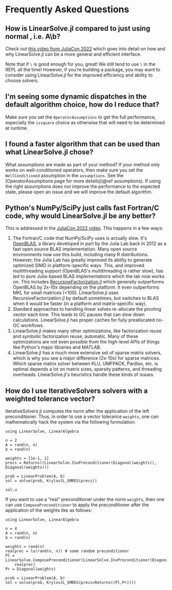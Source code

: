 # Frequently Asked Questions

## How is LinearSolve.jl compared to just using normal \, i.e. A\b?

Check out [this video from JuliaCon 2022](https://www.youtube.com/watch?v=JWI34_w-yYw) which goes
into detail on how and why LinearSolve.jl can be a more general and efficient interface.

Note that if `\` is good enough for you, great! We still tend to use `\` in the REPL all the time!
However, if you're building a package, you may want to consider using LinearSolve.jl for the improved
efficiency and ability to choose solvers.

## I'm seeing some dynamic dispatches in the default algorithm choice, how do I reduce that?

Make sure you set the `OperatorAssumptions` to get the full performance, especially the `issquare` choice
as otherwise that will need to be determined at runtime.

## I found a faster algorithm that can be used than what LinearSolve.jl chose?

What assumptions are made as part of your method? If your method only works on well-conditioned operators, then
make sure you set the `WellConditioned` assumption in the `assumptions`. See the
[OperatorAssumptions page for more details](@ref assumptions). If using the right assumptions does not improve
the performance to the expected state, please open an issue and we will improve the default algorithm.

## Python's NumPy/SciPy just calls fast Fortran/C code, why would LinearSolve.jl be any better?

This is addressed in the [JuliaCon 2022 video](https://www.youtube.com/watch?v=JWI34_w-yYw&t=182s). This happens in
a few ways:

 1. The Fortran/C code that NumPy/SciPy uses is actually slow. It's [OpenBLAS](https://github.com/xianyi/OpenBLAS),
    a library developed in part by the Julia Lab back in 2012 as a fast open source BLAS implementation. Many
    open source environments now use this build, including many R distributions. However, the Julia Lab has greatly
    improved its ability to generate optimized SIMD in platform-specific ways. This, and improved multithreading support
    (OpenBLAS's multithreading is rather slow), has led to pure Julia-based BLAS implementations which the lab now
    works on. This includes [RecursiveFactorization.jl](https://github.com/JuliaLinearAlgebra/RecursiveFactorization.jl)
    which generally outperforms OpenBLAS by 2x-10x depending on the platform. It even outperforms MKL for small matrices
    (<100). LinearSolve.jl uses RecursiveFactorization.jl by default sometimes, but switches to BLAS when it would be
    faster (in a platform and matrix-specific way).
 2. Standard approaches to handling linear solves re-allocate the pivoting vector each time. This leads to GC pauses that
    can slow down calculations. LinearSolve.jl has proper caches for fully preallocated no-GC workflows.
 3. LinearSolve.jl makes many other optimizations, like factorization reuse and symbolic factorization reuse, automatic.
    Many of these optimizations are not even possible from the high-level APIs of things like Python's major libraries and MATLAB.
 4. LinearSolve.jl has a much more extensive set of sparse matrix solvers, which is why you see a major difference (2x-10x) for sparse
    matrices. Which sparse matrix solver between KLU, UMFPACK, Pardiso, etc. is optimal depends a lot on matrix sizes, sparsity patterns,
    and threading overheads. LinearSolve.jl's heuristics handle these kinds of issues.

## How do I use IterativeSolvers solvers with a weighted tolerance vector?

IterativeSolvers.jl computes the norm after the application of the left preconditioner.
Thus, in order to use a vector tolerance `weights`, one can mathematically
hack the system via the following formulation:

```@example FAQPrec
using LinearSolve, LinearAlgebra

n = 2
A = rand(n, n)
b = rand(n)

weights = [1e-1, 1]
precs = Returns((LinearSolve.InvPreconditioner(Diagonal(weights)), Diagonal(weights)))

prob = LinearProblem(A, b)
sol = solve(prob, KrylovJL_GMRES(precs))

sol.u
```

If you want to use a “real” preconditioner under the norm `weights`, then one
can use `ComposePreconditioner` to apply the preconditioner after the application
of the weights like as follows:

```@example FAQ2
using LinearSolve, LinearAlgebra

n = 4
A = rand(n, n)
b = rand(n)

weights = rand(n)
realprec = lu(rand(n, n)) # some random preconditioner
Pl = LinearSolve.ComposePreconditioner(LinearSolve.InvPreconditioner(Diagonal(weights)),
    realprec)
Pr = Diagonal(weights)

prob = LinearProblem(A, b)
sol = solve(prob, KrylovJL_GMRES(precs=Returns((Pl,Pr))))
```
